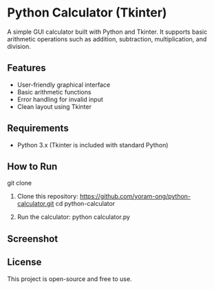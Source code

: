 # Python Calculator (Tkinter)

A simple GUI calculator built with Python and Tkinter. It supports basic arithmetic operations such as addition, subtraction, multiplication, and division.

## Features
- User-friendly graphical interface
- Basic arithmetic functions
- Error handling for invalid input
- Clean layout using Tkinter

## Requirements
- Python 3.x (Tkinter is included with standard Python)

## How to Run
git clone
1. Clone this repository:
https://github.com/yoram-ong/python-calculator.git cd python-calculator

2. Run the calculator:
python calculator.py

## Screenshot


## License
This project is open-source and free to use.
